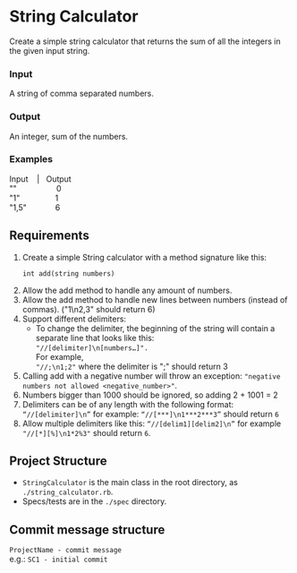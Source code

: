 # String Calculator
Create a simple string calculator that returns the sum of all the integers in the given input string.

### Input
A string of comma separated numbers.

### Output
An integer, sum of the numbers.

### Examples
Input&nbsp;&nbsp;&nbsp;&nbsp;|&nbsp;&nbsp;&nbsp;Output<br>
""&nbsp;&nbsp;&nbsp;&nbsp;&nbsp;&nbsp;&nbsp;&nbsp;&nbsp;&nbsp;&nbsp;&nbsp;&nbsp;&nbsp;&nbsp;&nbsp;&nbsp;&nbsp;0<br>
"1"&nbsp;&nbsp;&nbsp;&nbsp;&nbsp;&nbsp;&nbsp;&nbsp;&nbsp;&nbsp;&nbsp;&nbsp;&nbsp;&nbsp;&nbsp;&nbsp;1<br>
"1,5"&nbsp;&nbsp;&nbsp;&nbsp;&nbsp;&nbsp;&nbsp;&nbsp;&nbsp;&nbsp;&nbsp;&nbsp;&nbsp;6


## Requirements
1. Create a simple String calculator with a method signature like this:
   ```
   int add(string numbers)
   ```
2. Allow the add method to handle any amount of numbers.
3. Allow the add method to handle new lines between numbers (instead of commas). ("1\n2,3" should return 6)
4. Support different delimiters:
   - To change the delimiter, the beginning of the string will contain a separate line that looks like this:<br>
   `"//[delimiter]\n[numbers…]".`
   <br>For example,<br>
   `"//;\n1;2"` where the delimiter is ";" should return 3
5. Calling add with a negative number will throw an exception: `"negative numbers not allowed <negative_number>"`.
6. Numbers bigger than 1000 should be ignored, so adding 2 + 1001 = 2
7. Delimiters can be of any length with the following format: `“//[delimiter]\n”` for example: `“//[***]\n1***2***3”` should return `6`
8. Allow multiple delimiters like this: `“//[delim1][delim2]\n”` for example `"//[*][%]\n1*2%3"` should return `6`.

## Project Structure
- `StringCalculator` is the main class in the root directory, as `./string_calculator.rb`.
- Specs/tests are in the `./spec` directory.

## Commit message structure
`ProjectName - commit message`<br>
e.g.: `SC1 - initial commit`
